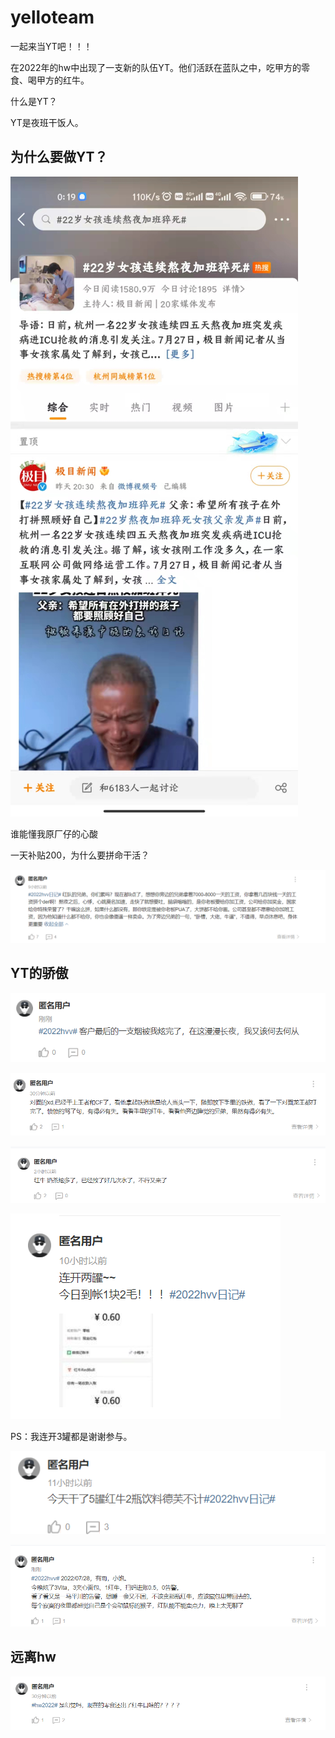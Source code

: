 # yelloteam

 一起来当YT吧！！！



在2022年的hw中出现了一支新的队伍YT。他们活跃在蓝队之中，吃甲方的零食、喝甲方的红牛。

什么是YT？

YT是夜班干饭人。



## 为什么要做YT？

![image-20220728031301694](README.assets/image-20220728031301694.png)

谁能懂我原厂仔的心酸

一天补贴200，为什么要拼命干活？

![image-20220728032624262](README.assets/image-20220728032624262.png)



## YT的骄傲

![image-20220728031544572](README.assets/image-20220728031544572.png)

![image-20220728031900943](README.assets/image-20220728031900943.png)

![image-20220728032017547](README.assets/image-20220728032017547.png)



![image-20220728032458397](README.assets/image-20220728032458397.png)

PS：我连开3罐都是谢谢参与。



![image-20220728032644948](README.assets/image-20220728032644948.png)



![image-20220728051245182](README.assets/image-20220728051245182.png)





## 远离hw

![image-20220728051456798](README.assets/image-20220728051456798.png)



